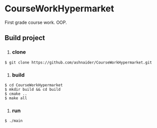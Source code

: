 # CourseWorkHypermarket
First grade course work. OOP.

## Build project
1. ### clone 
```
$ git clone https://github.com/ashnaider/CourseWorkHypermarket.git
```
1. ### build 
```
$ cd CourseWorkHypermarket
$ mkdir build && cd build
$ cmake ..
$ make all
```
1. ### run 
```
$ ./main
```
